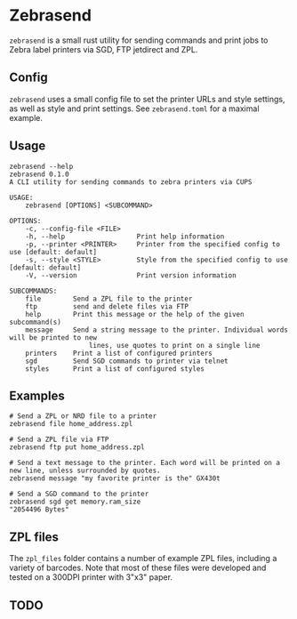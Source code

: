 # Zebrasend

`zebrasend` is a small rust utility for sending commands and print jobs to Zebra label printers via SGD, FTP jetdirect and ZPL.

## Config

`zebrasend` uses a small config file to set the printer URLs and style settings, as well as style and print settings. See `zebrasend.toml` for a maximal example.

## Usage

```
zebrasend --help
zebrasend 0.1.0
A CLI utility for sending commands to zebra printers via CUPS

USAGE:
    zebrasend [OPTIONS] <SUBCOMMAND>

OPTIONS:
    -c, --config-file <FILE>    
    -h, --help                  Print help information
    -p, --printer <PRINTER>     Printer from the specified config to use [default: default]
    -s, --style <STYLE>         Style from the specified config to use [default: default]
    -V, --version               Print version information

SUBCOMMANDS:
    file        Send a ZPL file to the printer
    ftp         send and delete files via FTP
    help        Print this message or the help of the given subcommand(s)
    message     Send a string message to the printer. Individual words will be printed to new
                    lines, use quotes to print on a single line
    printers    Print a list of configured printers
    sgd         Send SGD commands to printer via telnet
    styles      Print a list of configured styles
```

## Examples

```
# Send a ZPL or NRD file to a printer
zebrasend file home_address.zpl

# Send a ZPL file via FTP
zebrasend ftp put home_address.zpl

# Send a text message to the printer. Each word will be printed on a new line, unless surrounded by quotes.
zebrasend message "my favorite printer is the" GX430t

# Send a SGD command to the printer
zebrasend sgd get memory.ram_size
"2054496 Bytes"

```

## ZPL files
The `zpl_files` folder contains a number of example ZPL files, including a variety of barcodes.
Note that most of these files were developed and tested on a 300DPI printer with 3"x3" paper.

## TODO